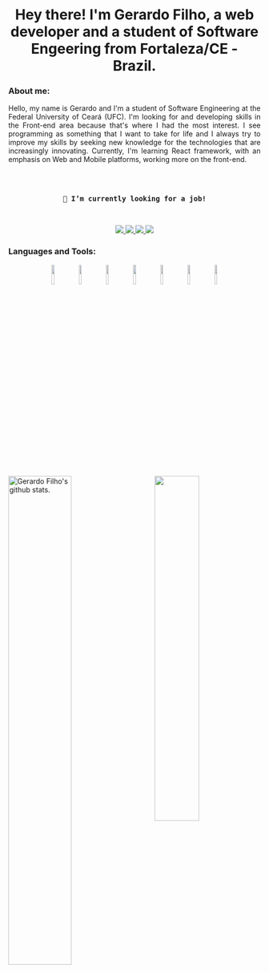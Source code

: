<h1 align="center">
  Hey there! I'm Gerardo Filho, a web developer and a student of Software Engeering from Fortaleza/CE - Brazil.
</h1>


### About me:
<p style='text-align: justify' >
  Hello, my name is Gerardo and I'm a student of Software Engineering at the Federal University of Ceará (UFC). I'm looking for and developing skills in the Front-end area because that's where I had the most interest. I see programming as something that I want to take for life and I always try to improve my skills by seeking new knowledge for the technologies that are increasingly innovating. Currently, I'm learning React framework, with an emphasis on Web and Mobile platforms, working more on the front-end.


 
</p>

</br>
</br>
<p align="center"> <samp>
👀 <strong>I’m currently looking for a job!</strong><br>
</p>
</br>

<p align="center">
  <a href="https://www.linkedin.com/in/gerardo-magela/" target="_blank">
    <img src="https://img.shields.io/badge/linkedin-0077B5.svg?style=for-the-badge&logo=linkedin&logoColor=white"/>  
  </a>
  <a href="mailto:gerardo_filho95@hotmail.com" target="_blank">
    <img src="https://img.shields.io/badge/e‑mail-D14836.svg?style=for-the-badge&logo=GMail&logoColor=white"/>
  </a>
  <a href="https://t.me/Gerardofilho" target="_blank">
    <img src="https://img.shields.io/badge/-Telegram-1ca0f1?style=for-the-badge&Color=1ca0f1&logo=telegram&logoColor=white"/>
  </a>
  <a href="https://www.instagram.com/gerardo.filho95/" target="_blank">
    <img src="https://img.shields.io/badge/instagram-E4405F.svg?style=for-the-badge&logo=instagram&logoColor=white"/>
  </a>
  
</p>


### Languages and Tools:

<!-- You can use this sites to get logos: https://www.vectorlogo.zone or https://simpleicons.org/ -->

<!-- Skillsets -->
<!-- JS, HTML, CSS, Node.js, express, React, Tensor Flow, .NET, SQLite, Firebase, Herooku, Algorithmia, Webpack, Bootstrap, Bash, ESLint, Matlab, C, C++... -->


<p align="center">
  <img width="10%" src="https://www.vectorlogo.zone/logos/w3_html5/w3_html5-ar21.svg">
  <img width="10%" src="https://www.vectorlogo.zone/logos/netlifyapp_watercss/netlifyapp_watercss-ar21.svg">
  <img width="10%" src="https://www.vectorlogo.zone/logos/javascript/javascript-ar21.svg">
  
  <img width="10%" src="https://www.vectorlogo.zone/logos/nodejs/nodejs-ar21.svg">
  <img width="10%" src="https://www.vectorlogo.zone/logos/reactjs/reactjs-ar21.svg">
 

 
  <img width="10%" src="https://www.vectorlogo.zone/logos/java/java-ar21.svg">
  <img width="10%" src="https://www.vectorlogo.zone/logos/springio/springio-ar21.svg">
 
   </p>
</br>
<!-- Your github readme stats: https://github.com/anuraghazra/github-readme-stats -->
<span>
  <img width="50%" align="left" alt="Gerardo Filho's github stats." 
       src="https://github-readme-stats.vercel.app/api?username=gerardofilho&show_icons=true&hide_border=true&theme=dark" />
  <img width="42%" align="right"  
       src="https://github-readme-stats.vercel.app/api/top-langs/?username=gerardofilho&layout=compact&theme=dark" />
       
</span>

</br>
</br>

